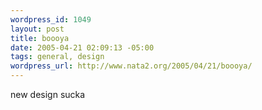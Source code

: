 ```yaml
--- 
wordpress_id: 1049
layout: post
title: boooya
date: 2005-04-21 02:09:13 -05:00
tags: general, design
wordpress_url: http://www.nata2.org/2005/04/21/boooya/
---
```

new design sucka
